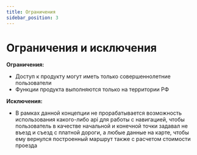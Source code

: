 ```yaml
---
title: Ограничения
sidebar_position: 3
---
```

# Ограничения и исключения

**Ограничения:**

- Доступ к продукту могут иметь только совершеннолетние пользователи
- Функции продукта выполняются только на территории РФ

**Исключения:**

- В рамках данной концепции не прорабатывается возможность использования какого-либо api для работы с навигацией, чтобы пользователь в качестве начальной и конечной точки задавал не въезд и съезд с платной дороги, а любые данные на карте, чтобы ему вернулся построенный маршрут также с расчетом стоимости проезда

